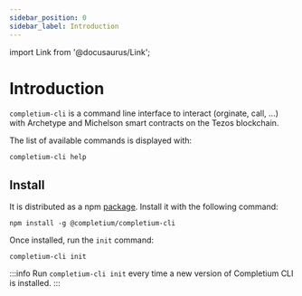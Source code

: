 ```yaml
---
sidebar_position: 0
sidebar_label: Introduction
---
```

import Link from '@docusaurus/Link';

# Introduction

`completium-cli` is a command line interface to interact (orginate, call, ...) with Archetype and Michelson smart contracts on the <Link to='/docs/dapp-tools/tezos'>Tezos</Link> blockchain.

The list of available commands is displayed with:

```completium
completium-cli help
```

## Install

It is distributed as a npm [package](https://www.npmjs.com/package/@completium/completium-cli). Install it with the following command:

```completium
npm install -g @completium/completium-cli
```

Once installed, run the `init` command:

```completium
completium-cli init
```

:::info
Run `completium-cli init` every time a new version of Completium CLI is installed.
:::
